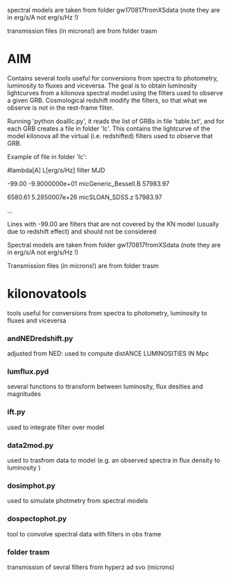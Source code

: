 
spectral models are taken from folder gw170817fromXSdata 
(note they are in erg/s/A not erg/s/Hz !)

transmission files (in microns!) are from folder trasm


# AIM
Contains several tools useful for conversions from spectra to photometry, luminosity to fluxes and viceversa.
The goal is to obtain luminosity lightcurves from a kilonova spectral model using the filters used to observe a given GRB.
Cosmological redshift modify the filters, so that what we observe is not in the rest-frame filter.

Running 'python doalllc.py', it reads the list of GRBs in file 'table.txt', and for each GRB creates a file in
folder 'lc'. This contains the lightcurve of the model kilonova all the virtual (i.e. redshifted) filters used to observe that GRB.

Example of file in folder 'lc': 

#lambda[A]  L[erg/s/Hz]         filter       MJD

-99.00  -9.9000000e+01  micGeneric_Bessell.B    57983.97

6580.61 5.2850007e+26   micSLOAN_SDSS.z 57983.97

...

Lines with -99.00 are filters that are not covered by the KN model (usually due to redshift effect)
and should not be considered

Spectral models are taken from folder gw170817fromXSdata 
(note they are in erg/s/A not erg/s/Hz !)

Transmission files (in microns!) are from folder trasm


# kilonovatools
tools useful for conversions from spectra to photometry, luminosity to fluxes and viceversa

### andNEDredshift.py
adjusted from NED: used to compute distANCE LUMINOSITIES IN Mpc

### lumflux.pyd
several functions to ttransform between luminosity, flux desities and magnitudes

### ift.py  
used to integrate filter over model

### data2mod.py  
used to trasfrom data to model (e.g. an observed spectra in flux density to luminosity )

### dosimphot.py  
used to simulate photmetry from spectral models

### dospectophot.py
tool to convolve spectral data with filters in obs frame

### folder  trasm
transmission of sevral filters from hyperz ad svo (microns)

